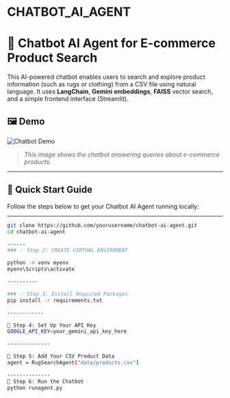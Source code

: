 
# CHATBOT_AI_AGENT

# 🧠 Chatbot AI Agent for E-commerce Product Search

This AI-powered chatbot enables users to search and explore product information (such as rugs or clothing) from a CSV file using natural language. It uses **LangChain**, **Gemini embeddings**, **FAISS** vector search, and a simple frontend interface (Streamlit).

## 🖼️ Demo

![Chatbot Demo](assets\rug_screenshot.png")

> _This image shows the chatbot answering queries about e-commerce products._

---

## 🚀 Quick Start Guide

Follow the steps below to get your Chatbot AI Agent running locally:

---

```bash
git clone https://github.com/yourusername/chatbot-ai-agent.git
cd chatbot-ai-agent

------
### ✅ Step 2: CREATE VIRTUAL ENVIROMENT

python -m venv myenv
myenv\Scripts\activate

----------

### ✅ Step 3: Install Required Packages
pip install -r requirements.txt

------------

🔑 Step 4: Set Up Your API Key
GOOGLE_API_KEY=your_gemini_api_key_here

--------------

📁 Step 5: Add Your CSV Product Data
agent = RugSearchAgent("data/products.csv")

--------------
💬 Step 6: Run the Chatbot
python runagent.py


